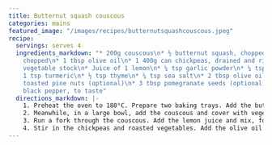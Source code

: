 ```yaml
---
title: Butternut squash couscous
categories: mains
featured_image: "/images/recipes/butternutsquashcouscous.jpeg"
recipe:
  servings: serves 4
  ingredients_markdown: "* 200g couscous\n* ½ butternut squash, chopped \n* ½ broccoli,
    chopped\n* 1 tbsp olive oil\n* 1 400g can chickpeas, drained and rinsed\n* ~300ml
    vegetable stock\n* Juice of 1 lemon\n* ¼ tsp garlic powder\n* ¼ tsp chilli powder\n*
    1 tsp turmeric\n* ½ tsp thyme\n* ¼ tsp sea salt\n* 2 tbsp olive oil\n* 2 tbsp
    toasted pine nuts (optional)\n* 3 tbsp pomegranate seeds (optional)\n* Ground
    black pepper, to taste"
  directions_markdown: |-
    1. Preheat the oven to 180°C. Prepare two baking trays. Add the butternut squash to the tray, brush with olive oil and roast the for 15-20 minutes. Add the chickpeas to the squash and roast for another 5-10 minutes. Add the broccoli to the other tray, brush with olive oil and roast the for 10 minutes.
    2. Meanwhile, in a large bowl, add the couscous and cover with vegetable stock  until the water is 0.5cm above the couscous. Set aside for 10 mins.
    3. Run a fork through the couscous. Add the lemon juice and mix, followed by the herbs and spices.
    4. Stir in the chickpeas and roasted vegetables. Add the olive oil and mix well. Stir in the pine nuts, pomegranate seeds and top with ground black pepper. Serve warm or cold.
---
```

